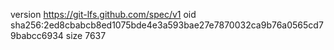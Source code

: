 version https://git-lfs.github.com/spec/v1
oid sha256:2ed8cbabcb8ed1075bde4e3a593bae27e7870032ca9b76a0565cd79babcc6934
size 7637
